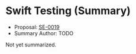 # Swift Testing (Summary)

* Proposal: [SE-0019](https://github.com/apple/swift-evolution/blob/main/proposals/0019-package-manager-testing.md)
* Summary Author: TODO

Not yet summarized.
